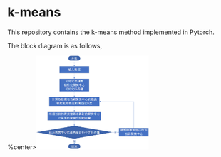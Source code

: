 # k-means
This repository contains the k-means method implemented in Pytorch.

The block diagram is as follows,

%center><img src="https://github.com/li-lindong/k-means/blob/main/block%20diagram.png" width=50%></center>
